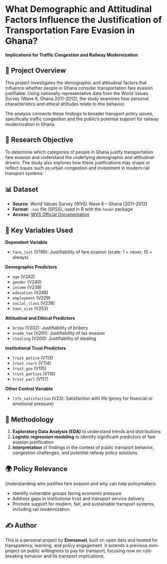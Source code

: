 
# What Demographic and Attitudinal Factors Influence the Justification of Transportation Fare Evasion in Ghana?

**Implications for Traffic Congestion and Railway Modernization**

## 📘 Project Overview

This project investigates the demographic and attitudinal factors that influence whether people in Ghana consider transportation fare evasion justifiable. Using nationally representative data from the World Values Survey (Wave 6, Ghana 2011–2012), the study examines how personal characteristics and ethical attitudes relate to this behavior.

The analysis connects these findings to broader transport policy issues, specifically traffic congestion and the public’s potential support for railway modernization in Ghana.

## 🎯 Research Objective

To determine which categories of people in Ghana justify transportation fare evasion and understand the underlying demographic and attitudinal drivers. The study also explores how these justifications may shape or reflect issues such as urban congestion and investment in modern rail transport systems.

## 📊 Dataset

* **Source**: World Values Survey (WVS) Wave 6 – Ghana (2011–2012)
* **Format**: `.sav` file (SPSS), used in R with the `haven` package
* **Access**: [WVS Official Documentation](https://www.worldvaluessurvey.org/WVSDocumentationWV6.jsp)

## 🧩 Key Variables Used

**Dependent Variable**

* `fare_just` (V199): Justifiability of fare evasion (scale: 1 = never, 10 = always)

**Demographic Predictors**

* `age` (V242)
* `gender` (V240)
* `income` (V239)
* `education` (V248)
* `employment` (V229)
* `social_class` (V238)
* `town_size` (V253)

**Attitudinal and Ethical Predictors**

* `bribe` (V202): Justifiability of bribery
* `evade_tax` (V201): Justifiability of tax evasion
* `stealing` (V200): Justifiability of stealing

**Institutional Trust Predictors**

* `trust_police` (V113)
* `trust_court` (V114)
* `trust_gov` (V115)
* `trust_parties` (V116)
* `trust_parl` (V117)

**Other Control Variable**

* `life_satisfaction` (V23): Satisfaction with life (proxy for financial or emotional pressure)

## 🔬 Methodology

1. **Exploratory Data Analysis (EDA)** to understand trends and distributions
2. **Logistic regression modeling** to identify significant predictors of fare evasion justification
3. **Interpretation** of findings in the context of public transport behavior, congestion challenges, and potential railway policy solutions

## 🌍 Policy Relevance

Understanding who justifies fare evasion and why can help policymakers:

* Identify vulnerable groups facing economic pressure
* Address gaps in institutional trust and transport service delivery
* Promote support for modern, fair, and sustainable transport systems, including rail modernization

## ✍️ Author

This is a personal project by **Emmanuel**, built on open data and hosted for transparency, learning, and policy engagement. It extends a previous mini-project on public willingness to pay for transport, focusing now on rule-breaking behavior and its transport implications.

